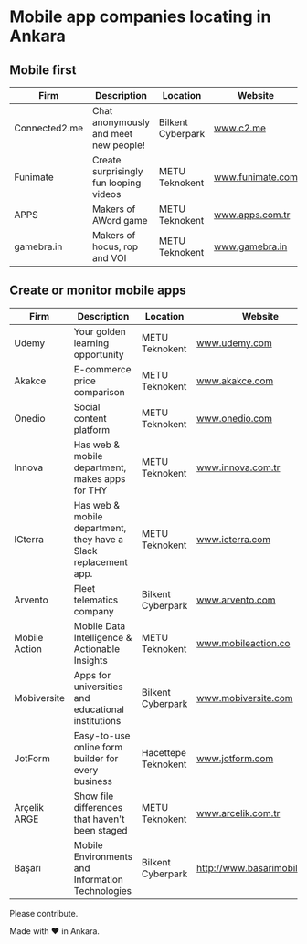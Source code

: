 # Mobile app companies locating in Ankara


## Mobile first


| Firm | Description | Location | Website |
| --- | --- | --- | --- |
| Connected2.me | Chat anonymously and meet new people! | Bilkent Cyberpark | www.c2.me |
| Funimate | Create surprisingly fun looping videos | METU Teknokent | www.funimate.com |
| APPS | Makers of AWord game | METU Teknokent | www.apps.com.tr |
| gamebra.in | Makers of hocus, rop and VOI | METU Teknokent | www.gamebra.in |


## Create or monitor mobile apps


| Firm | Description | Location | Website |
| --- | --- | --- | --- |
| Udemy | Your golden learning opportunity | METU Teknokent | www.udemy.com |
| Akakce | E-commerce price comparison | METU Teknokent | www.akakce.com |
| Onedio | Social content platform | METU Teknokent | www.onedio.com |
| Innova | Has web & mobile department, makes apps for THY | METU Teknokent | www.innova.com.tr |
| ICterra | Has web & mobile department, they have a Slack replacement app. | METU Teknokent | www.icterra.com |
| Arvento | Fleet telematics company | Bilkent Cyberpark  | www.arvento.com | 
| Mobile Action | Mobile Data Intelligence & Actionable Insights | METU Teknokent | www.mobileaction.co |
| Mobiversite | Apps for universities and educational institutions | Bilkent Cyberpark | www.mobiversite.com |
| JotForm | Easy-to-use online form builder for every business | Hacettepe Teknokent | www.jotform.com |
| Arçelik ARGE | Show file differences that haven't been staged | METU Teknokent | www.arcelik.com.tr |
| Başarı | Mobile Environments and Information Technologies | Bilkent Cyberpark | http://www.basarimobile.com |



Please contribute.

Made with ❤️ in Ankara.
